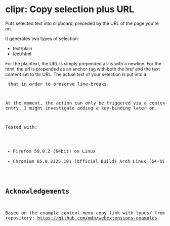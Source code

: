 # clipr: Copy selection plus URL

Puts selected text into clipboard, preceded by the URL of the page you're on.

It generates two types of selection:

- text/plain
- text/html

For the plaintext, the URL is simply prepended as-is with a newline. For the html, the url is prepended as an anchor-tag with both the href and the text content set to thr URL. The actual text of your selection is put into a <pre> that in order to preserve line-breaks.

At the moment, the action can only be triggered via a context-menu entry. I might investigate adding a key-binding later on.

Tested with:

- Firefox 59.0.2 (64bit) on Linux
- Chromium 65.0.3325.181 (Official Build) Arch Linux (64-bit)

## Acknowledgements

Based on the example context-menu-copy-link-with-types/ from the repository:
https://github.com/mdn/webextensions-examples

